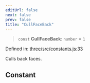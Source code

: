 ```yaml
---
editUrl: false
next: false
prev: false
title: "CullFaceBack"
---
```


> `const` **CullFaceBack**: `number` = `1`

Defined in: [three/src/constants.js:33](https://github.com/DefinitelyMaybe/three-i18n/blob/fa57b79433d1c349ffb23a78727299c8d4190136/three/src/constants.js#L33)

Culls back faces.

## Constant
